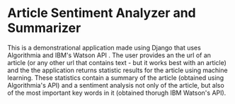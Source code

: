 # Article Sentiment Analyzer and Summarizer

This is a demonstrational application made using Django that uses Algorithmia and IBM's Watson API . The user provides an the url of an article (or any other url that contains text - but it works best with an article) and the the application returns statistic results for the article using machine learning.
These statistics contain a summary of the article (obtained using Algorithmia's API) and a sentiment analysis not only of the article, but also of the most important key words in it (obtained thorugh IBM Watson's API).
